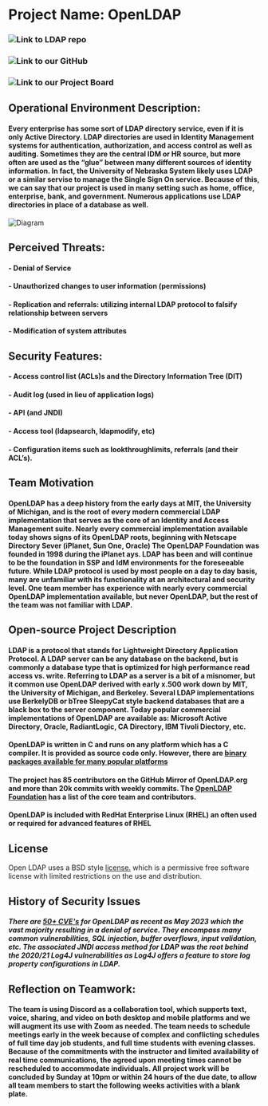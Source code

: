 # Project Name:  OpenLDAP

### ![Link to LDAP repo](https://github.com/openldap/openldap)
### ![Link to our GitHub](https://github.com/bartelsjoshuac/SAPG (ours))
### ![Link to our Project Board](https://github.com/users/bartelsjoshuac/projects/2)

## Operational Environment Description:
#### Every enterprise has some sort of LDAP directory service, even if it is only Active Directory. LDAP directories are used in Identity Management systems for authentication, authorization, and access control as well as auditing. Sometimes they are the central IDM or HR source, but more often are used as the “glue” between many different sources of identity information. In fact, the University of Nebraska System likely uses LDAP or a similar servise to manage the Single Sign On service. Because of this, we can say that our project is used in many setting such as home, office, enterprise, bank, and government. Numerous applications use LDAP directories in place of a database as well.  

![Diagram](https://github.com/bartelsjoshuac/SOA/blob/main/Systems%20Engineering%20VIew.drawio.svg)

## Perceived Threats:
#### - Denial of Service
#### - Unauthorized changes to user information (permissions)
#### - Replication and referrals: utilizing internal LDAP protocol to falsify relationship between servers
#### - Modification of system attributes


## Security Features:
#### - Access control list (ACLs)s and the Directory Information Tree (DIT)
#### - Audit log (used in lieu of application logs)
#### - API (and JNDI)
#### - Access tool (ldapsearch, ldapmodify, etc)
#### - Configuration items such as lookthroughlimits, referrals (and their ACL’s).

## Team Motivation
#### OpenLDAP has a deep history from the early days at MIT, the University of Michigan, and is the root of every modern commercial LDAP implementation that serves as the core of an Identity and Access Management suite.  Nearly every commercial implementation available today shows signs of its OpenLDAP roots, beginning with Netscape Directory Sever (iPlanet, Sun One, Oracle)   The OpenLDAP Foundation was founded in 1998 during the iPlanet ays.  LDAP has been and will continue to be the foundation in SSP and IdM environments for the foreseeable future. While LDAP protocol is used by most people on a day to day basis, many are unfamiliar with its functionality at an architectural and security level. One team member has experience with nearly every commercial OpenLDAP implementation available, but never OpenLDAP, but the rest of the team was not familiar with LDAP.

## Open-source Project Description
#### LDAP is a protocol that stands for Lightweight Directory Application Protocol.  A LDAP server can be any database on the backend, but is commonly a database type that is optimized for high performance read access vs. write.  Referring to LDAP as a server is a bit of a misnomer, but it common use  OpenLDAP derived with early x.500 work down by MIT, the University of Michigan, and Berkeley.   Several LDAP implementations use BerkelyDB or bTree SleepyCat style backend databases that are a black box to the server component. Today popular commercial implementations of OpenLDAP are available as: Microsoft Active Directory, Oracle, RadiantLogic,  CA Directory, IBM Tivoli Diectory, etc.

#### OpenLDAP is written in C and runs on any platform which has a C compiler.  It is provided as source code only.  However, there are [binary packages available for many popular platforms](https://www.openldap.org/faq/data/cache/108.html)
#### The project has 85 contributors on the GitHub Mirror of OpenLDAP.org and more than 20k commits with weekly commits.  The [OpenLDAP Foundation](https://www.openldap.org/project/) has a list of the core team and contributors.  
#### OpenLDAP is included with RedHat Enterprise Linux (RHEL) an often used or required for advanced features of RHEL

## License
Open LDAP uses a BSD style [license.](https://www.openldap.org/software/release/license.html) which is a permissive free software license with limited restrictions on the use and distribution.

## History of Security Issues
#####  There are [50+ CVE's](https://www.cvedetails.com/vulnerability-list/vendor_id-439/Openldap.html) for OpenLDAP as recent as May 2023 which the vast majority resulting in a denial of service.  They encompass many common vulnerabilities, SQL injection, buffer overflows, input validation, etc.  The associated JNDI access method for LDAP was the root behind the 2020/21 Log4J vulnerabilities as Log4J offers a feature to store log property configurations in LDAP.

## Reflection on Teamwork:
#### The team is using Discord as a collaboration tool, which supports text, voice, sharing, and video on both desktop and mobile platforms and we will augment its use with Zoom as needed.  The team needs to schedule meetings early in the week because of complex and conflicting schedules of full time day job students, and full time students with evening classes.  Because of the commitments with the instructor and limited availability of real time communications, the agreed upon meeting times cannot be rescheduled to accommodate individuals.  All project work will be concluded by Sunday at 10pm or within 24 hours of the due date, to allow all team members to start the following weeks activities with a blank plate.

